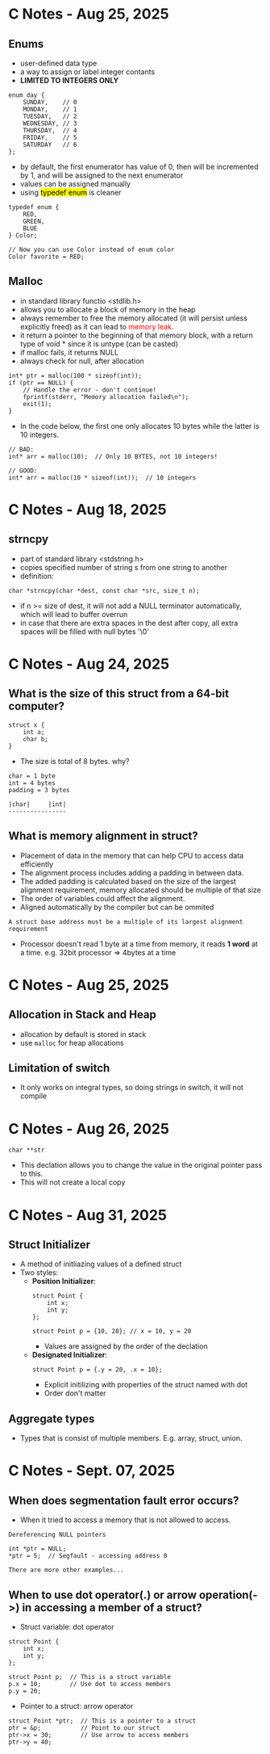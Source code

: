 # C Notes - Aug 25, 2025

## Enums
- user-defined data type
- a way to assign or label integer contants
- **LIMITED TO INTEGERS ONLY**
```
enum day {
    SUNDAY,    // 0
    MONDAY,    // 1
    TUESDAY,   // 2
    WEDNESDAY, // 3
    THURSDAY,  // 4
    FRIDAY,    // 5
    SATURDAY   // 6
};
```
- by default, the first enumerator has value of 0, then will be incremented by 1, and will be assigned to the next enumerator
- values can be assigned manually
- using <mark>typedef enum</mark> is cleaner
```
typedef enum {
    RED,
    GREEN,
    BLUE
} Color;

// Now you can use Color instead of enum color
Color favorite = RED;
```

## Malloc
- in standard library functio <stdlib.h>
- allows you to allocate a block of memory in the heap
- always remember to free the memory allocated (it will persist unless explicitly freed) as it can lead to <span style="color: red">memory leak</span>.
- it return a pointer to the beginning of that memory block, with a return type of void * since it is untype (can be casted)
- if malloc fails, it returns NULL
- always check for null, after allocation
```
int* ptr = malloc(100 * sizeof(int));
if (ptr == NULL) {
    // Handle the error - don't continue!
    fprintf(stderr, "Memory allocation failed\n");
    exit(1);
}
```
- In the code below, the first one only allocates 10 bytes while the latter is 10 integers.

```
// BAD:
int* arr = malloc(10);  // Only 10 BYTES, not 10 integers!

// GOOD:
int* arr = malloc(10 * sizeof(int));  // 10 integers
```

C Notes - Aug 18, 2025
===

## strncpy 
- part of standard library <stdstring.h>
- copies specified number of string s from one string to another
- definition:

```
char *strncpy(char *dest, const char *src, size_t n);
```
- if n >= size of dest, it will not add a NULL terminator automatically, which will lead to buffer overrun
- in case that there are extra spaces in the dest after copy, all extra spaces will be filled with null bytes '\0'

# C Notes - Aug 24, 2025

## What is the size of this struct from a 64-bit computer?
```
struct x {
    int a;
    char b;
}
```
- The size is total of 8 bytes. why?
```
char = 1 byte
int = 4 bytes
padding = 3 bytes

|char|     |int|
----------------
```

## What is memory alignment in struct?
- Placement of data in the memory that can help CPU to access data efficiently
- The alignment process includes adding a padding in between data.
- The added padding is calculated based on the size of the largest alignment requirement, memory allocated should be multiple of that size
- The order of variables could affect the alignment.
- Aligned automatically by the compiler but can be  ommited 

`A struct base address must be a multiple of its largest alignment requirement`

- Processor doesn't read 1 byte at a time from memory, it reads **1 word** at a time. e.g. 32bit processor => 4bytes at a time

# C Notes - Aug 25, 2025

## Allocation in Stack and Heap
- allocation by default is stored in stack
- use `malloc` for heap allocations

## Limitation of switch
- It only works on integral types, so doing strings in switch, it will not compile

# C Notes - Aug 26, 2025
```
char **str
```
- This declation allows you to change the value in the original pointer pass to this.
- This will not create a local copy 

# C Notes - Aug 31, 2025
## Struct Initializer
- A method of initliazing values of a defined struct
- Two styles:
    - **Position Initializer**:
        ```
        struct Point {
            int x;
            int y;
        };

        struct Point p = {10, 20}; // x = 10, y = 20
        ```
        - Values are assigned by the order of the declation 
    - **Designated Initializer**:
        ```
        struct Point p = {.y = 20, .x = 10};
        ```
        - Explicit initilizing with properties of the struct named with dot
        - Order don't matter

## Aggregate types
- Types that is consist of multiple members. E.g. array, struct, union.

# C Notes - Sept. 07, 2025
## When does segmentation fault error occurs?
- When it tried to access a memory that is not allowed to access.
```
Dereferencing NULL pointers

int *ptr = NULL;
*ptr = 5;  // Segfault - accessing address 0

There are more other examples...
```

## When to use dot operator(.) or arrow operation(->) in accessing a member of a struct?
- Struct variable: dot operator
```
struct Point {
    int x;
    int y;
};

struct Point p;  // This is a struct variable
p.x = 10;        // Use dot to access members
p.y = 20;
```
- Pointer to a struct: arrow operator
```
struct Point *ptr;  // This is a pointer to a struct
ptr = &p;           // Point to our struct
ptr->x = 30;        // Use arrow to access members
ptr->y = 40;
```
